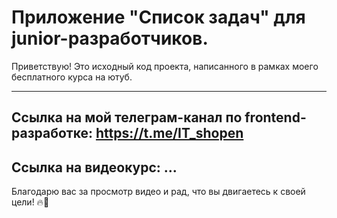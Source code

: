 # Приложение "Список задач" для junior-разработчиков.

Приветствую! Это исходный код проекта, написанного в рамках моего бесплатного курса на ютуб.
***

## Ссылка на мой телеграм-канал по frontend-разработке: https://t.me/IT_shopen
## Ссылка на видеокурс: ...

Благодарю вас за просмотр видео и рад, что вы двигаетесь к своей цели! 🔥💪
